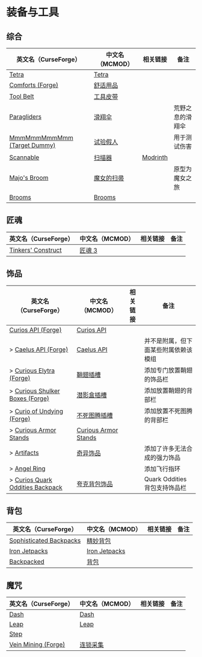 # 装备与工具

## 综合

| 英文名（CurseForge）                                                                     | 中文名（MCMOD）                                    | 相关链接                                       | 备注             |
| ---------------------------------------------------------------------------------------- | -------------------------------------------------- | ---------------------------------------------- | ---------------- |
| [Tetra](https://www.curseforge.com/minecraft/mc-mods/tetra)                              | [Tetra](https://www.mcmod.cn/class/2018.html)      |                                                |                  |
| [Comforts (Forge)](https://www.curseforge.com/minecraft/mc-mods/comforts)                | [舒适用品](https://www.mcmod.cn/class/2107.html)   |                                                |                  |
| [Tool Belt](https://www.curseforge.com/minecraft/mc-mods/tool-belt)                      | [工具皮带](https://www.mcmod.cn/class/2649.html)   |                                                |                  |
| [Paragliders](https://www.curseforge.com/minecraft/mc-mods/paragliders)                  | [滑翔伞](https://www.mcmod.cn/class/1344.html)     |                                                | 荒野之息的滑翔伞 |
| [MmmMmmMmmMmm (Target Dummy)](https://www.curseforge.com/minecraft/mc-mods/mmmmmmmmmmmm) | [试验假人](https://www.mcmod.cn/class/1139.html)   |                                                | 用于测试伤害     |
| [Scannable](https://www.curseforge.com/minecraft/mc-mods/scannable)                      | [扫描器](https://www.mcmod.cn/class/791.html)      | [Modrinth](https://modrinth.com/mod/scannable) |                  |
| [Majo's Broom](https://www.curseforge.com/minecraft/mc-mods/majos-broom)                 | [魔女的扫帚](https://www.mcmod.cn/class/3911.html) |                                                | 原型为魔女之旅   |
| [Brooms](https://www.curseforge.com/minecraft/mc-mods/brooms)                            | [Brooms](https://www.mcmod.cn/class/6269.html)     |                                                |                  |

## 匠魂

| 英文名（CurseForge）                                                                 | 中文名（MCMOD）                                | 相关链接 | 备注 |
| ------------------------------------------------------------------------------------ | ---------------------------------------------- | -------- | ---- |
| [Tinkers' Construct](https://www.curseforge.com/minecraft/mc-mods/tinkers-construct) | [匠魂 3](https://www.mcmod.cn/class/3725.html) |          |      |

## 饰品

| 英文名（CurseForge）                                                                                            | 中文名（MCMOD）                                              | 相关链接 | 备注                                 |
| --------------------------------------------------------------------------------------------------------------- | ------------------------------------------------------------ | -------- | ------------------------------------ |
| [Curios API (Forge)](https://www.curseforge.com/minecraft/mc-mods/curios)                                       | [Curios API](https://www.mcmod.cn/class/2029.html)           |          |                                      |
| > [Caelus API (Forge)](https://www.curseforge.com/minecraft/mc-mods/caelus)                                     | [Caelus API](https://www.mcmod.cn/class/2458.html)           |          | 并不是附属，但下面某些附属依赖该模组 |
| > [Curious Elytra (Forge)](https://www.curseforge.com/minecraft/mc-mods/curious-elytra)                         | [鞘翅插槽](https://www.mcmod.cn/class/3923.html)             |          | 添加专门放置鞘翅的饰品栏             |
| > [Curious Shulker Boxes (Forge)](https://www.curseforge.com/minecraft/mc-mods/curious-shulker-boxes)           | [潜影盒插槽](https://www.mcmod.cn/class/3958.html)           |          | 添加放置鞘翅的背部栏                 |
| > [Curio of Undying (Forge)](https://www.curseforge.com/minecraft/mc-mods/curio-of-undying)                     | [不死图腾插槽](https://www.mcmod.cn/class/2236.html)         |          | 添加放置不死图腾的背部栏             |
| > [Curious Armor Stands](https://www.curseforge.com/minecraft/mc-mods/curious-armor-stands)                     | [Curious Armor Stands](https://www.mcmod.cn/class/3984.html) |          |                                      |
| > [Artifacts](https://www.curseforge.com/minecraft/mc-mods/artifacts)                                           | [奇异饰品](https://www.mcmod.cn/class/2821.html)             |          | 添加了许多无法合成的强力饰品         |
| > [Angel Ring](https://www.curseforge.com/minecraft/mc-mods/angel-ring)                                         |                                                              |          | 添加飞行指环                         |
| > [Curios Quark Oddities Backpack](https://www.curseforge.com/minecraft/mc-mods/curios-quark-oddities-backpack) | [夸克背包饰品](https://www.mcmod.cn/class/3913.html)         |          | Quark Oddities 背包支持饰品栏        |

## 背包

| 英文名（CurseForge）                                                                            | 中文名（MCMOD）                                       | 相关链接 | 备注 |
| ----------------------------------------------------------------------------------------------- | ----------------------------------------------------- | -------- | ---- |
| [Sophisticated Backpacks](https://www.curseforge.com/minecraft/mc-mods/sophisticated-backpacks) | [精妙背包](https://www.mcmod.cn/class/3739.html)      |          |      |
| [Iron Jetpacks](https://www.curseforge.com/minecraft/mc-mods/iron-jetpacks)                     | [Iron Jetpacks](https://www.mcmod.cn/class/3979.html) |          |      |
| [Backpacked](https://www.curseforge.com/minecraft/mc-mods/backpacked)                           | [背包](https://www.mcmod.cn/class/2228.html)          |          |      |

## 魔咒

| 英文名（CurseForge）                                                            | 中文名（MCMOD）                                  | 相关链接 | 备注 |
| ------------------------------------------------------------------------------- | ------------------------------------------------ | -------- | ---- |
| [Dash](https://www.curseforge.com/minecraft/mc-mods/dash)                       | [Dash](https://www.mcmod.cn/class/4704.html)     |          |      |
| [Leap](https://www.curseforge.com/minecraft/mc-mods/leap)                       | [Leap](https://www.mcmod.cn/class/5370.html)     |          |      |
| [Step](https://www.curseforge.com/minecraft/mc-mods/step)                       |                                                  |          |      |
| [Vein Mining (Forge)](https://www.curseforge.com/minecraft/mc-mods/vein-mining) | [连锁采集](https://www.mcmod.cn/class/5616.html) |          |      |
